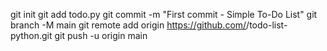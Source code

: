git init
git add todo.py
git commit -m "First commit - Simple To-Do List"
git branch -M main
git remote add origin https://github.com/<your-username>/todo-list-python.git
git push -u origin main

